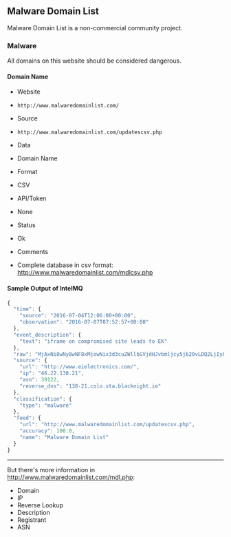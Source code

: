 ## Malware Domain List

Malware Domain List is a non-commercial community project.

### Malware

All domains on this website should be considered dangerous.

#### Domain Name
>
* Website
 - `http://www.malwaredomainlist.com/`
* Source
 - `http://www.malwaredomainlist.com/updatescsv.php`
* Data
 - Domain Name
* Format
 - CSV
* API/Token
 - None
* Status
 - Ok
* Comments
 - Complete database in csv format: http://www.malwaredomainlist.com/mdlcsv.php

#### Sample Output of IntelMQ

```javascript
{
  "time": {
    "source": "2016-07-04T12:06:00+00:00",
    "observation": "2016-07-07T07:52:57+00:00"
  },
  "event_description": {
    "text": "iframe on compromised site leads to EK"
  },
  "raw": "MjAxNi8wNy8wNF8xMjowNix3d3cuZWllbGVjdHJvbmljcy5jb20vLDQ2LjIyLjEzOC4yMSwxMzgtMjEuY29sby5zdGEuYmxhY2tuaWdodC5pZS4saWZyYW1lIG9uIGNvbXByb21pc2VkIHNpdGUgbGVhZHMgdG8gRUssUmVnaXN0cmFyIEFidXNlIENvbnRhY3QgYWJ1c2VAc29mdGxheWVyLmNvbSwzOTEyMg0K",
  "source": {
    "url": "http://www.eielectronics.com/",
    "ip": "46.22.138.21",
    "asn": 39122,
    "reverse_dns": "138-21.colo.sta.blacknight.ie"
  },
  "classification": {
    "type": "malware"
  },
  "feed": {
    "url": "http://www.malwaredomainlist.com/updatescsv.php",
    "accuracy": 100.0,
    "name": "Malware Domain List"
  }
}
```

----

But there's more information in http://www.malwaredomainlist.com/mdl.php:

* Domain
* IP
* Reverse Lookup
* Description
* Registrant
* ASN
